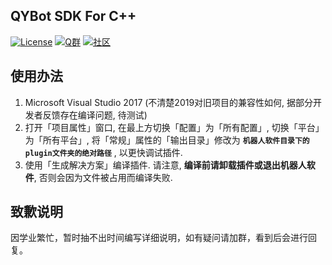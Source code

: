 QYBot SDK For C++
---
[![License](https://img.shields.io/github/license/Hstb1230/qybot-sdk.svg)](LICENSE)
[![Q群](https://img.shields.io/badge/Q%20%E7%BE%A4-529483966-orange.svg)](https://jq.qq.com/?_wv=1027&k=5McnWRW)
[![社区](https://img.shields.io/badge/%E7%A4%BE%E5%8C%BA-qyue.cc-blue.svg)](https://qyue.cc)

使用办法
---
1.  Microsoft Visual Studio 2017
    (不清楚2019对旧项目的兼容性如何, 据部分开发者反馈存在编译问题, 待测试)
2.  打开「项目属性」窗口, 在最上方切换「配置」为「所有配置」, 切换「平台」为「所有平台」,
    将「常规」属性的「输出目录」修改为 **`机器人软件目录下的plugin文件夹的绝对路径`** , 以更快调试插件.
3.  使用「生成解决方案」编译插件.
    请注意, **编译前请卸载插件或退出机器人软件**, 否则会因为文件被占用而编译失败.

致歉说明
---
因学业繁忙，暂时抽不出时间编写详细说明，如有疑问请加群，看到后会进行回复。
